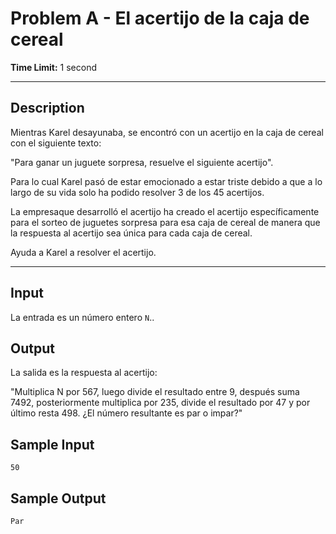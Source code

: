 # Problem A - El acertijo de la caja de cereal
  
**Time Limit:** 1 second
  
---
 
## Description
  
Mientras Karel desayunaba, se encontró con un acertijo en la caja de cereal con el siguiente texto:

"Para ganar un juguete sorpresa, resuelve el siguiente acertijo".

Para lo cual Karel pasó de estar emocionado a estar triste debido a que a lo largo de su vida solo ha podido resolver 3 de los 45 acertijos.

La empresaque desarrolló el acertijo ha creado el acertijo específicamente para el sorteo de juguetes sorpresa para esa caja de cereal de manera que la respuesta al acertijo sea única para cada caja de cereal.

Ayuda a Karel a resolver el acertijo.

---
  
## Input
La entrada es un número entero `N`..

## Output
La salida es la respuesta al acertijo:

"Multiplica N por 567, luego divide el resultado entre 9, después suma 7492, posteriormente multiplica por 235, divide el resultado por 47 y por último resta 498.
¿El número resultante es par o impar?"

## Sample Input
```
50 
```

## Sample Output
```
Par 
```